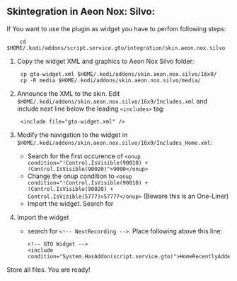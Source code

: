 Skintegration in Aeon Nox: Silvo:
----------------------------

If You want to use the plugin as widget you have to perfom following steps:

        cd $HOME/.kodi/addons/script.service.gto/integration/skin.aeon.nox.silvo

1. Copy the widget XML and graphics to Aeon Nox Silvo folder:

        cp gto-widget.xml $HOME/.kodi/addons/skin.aeon.nox.silvo/16x9/
        cp -R media $HOME/.kodi/addons/skin.aeon.nox.silvo/media/

2. Announce the XML to the skin. Edit ```$HOME/.kodi/addons/skin.aeon.nox.silvo/16x9/Includes.xml``` and include next line below the leading ```<includes>``` tag:

        <include file="gto-widget.xml" />

3. Modify the navigation to the widget in ```$HOME/.kodi/addons/skin.aeon.nox.silvo/16x9/Includes_Home.xml```:

    - Search for the first occurence of ```<onup condition="!Control.IsVisible(90010) + !Control.IsVisible(90020)">9000</onup>```
    - Change the onup condition to ```<onup condition="!Control.IsVisible(90010) + !Control.IsVisible(90020) + Control.IsVisible(5777)>57777</onup>``` (Beware this is an One-Liner)
    - Import the widget. Search for 

4. Import the widget
    - search for ```<!-- NextRecording -->```. Place following above this line: 
        ```
        <!-- GTO Widget -->
        <include condition="System.HasAddon(script.service.gto)">HomeRecentlyAddedGTO</include>    
        ```

Store all files. You are ready!